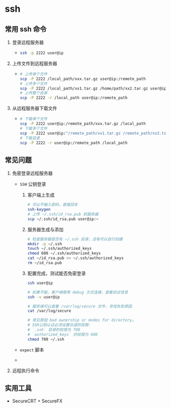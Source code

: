 # ssh

## 常用 ssh 命令

1. 登录远程服务器

   * ```bash
     ssh -p 2222 user@ip
     ```

2. 上传文件到远程服务器

   * ```bash
     # 上传单个文件
     scp -P 2222 /local_path/xxx.tar.gz user@ip:/remote_path
     # 上传多个文件
     scp -P 2222 /local_path/xx1.tar.gz /home/path/xx2.tar.gz user@ip:/remote_path
     # 上传整个目录
     scp -P 2222 -r /local_path user@ip:/remote_path
     ```

3. 从远程服务器下载文件

   * ```bash
     # 下载单个文件
     scp -P 2222 user@ip:/remote_path/xxx.tar.gz /local_path
     # 下载多个文件
     scp -P 2222 user@ip:"/remote_path/xx1.tar.gz /remote_path/xx2.tar.gz" /local_path
     # 下载目录
     scp -P 2222 -r user@ip:/remote_path /local_path
     ```

## 常见问题

1. 免密登录远程服务器

   * `SSH` 公钥登录

     1. 客户端上生成

        ```bash
        # 可以不输入密码，直接回车
        ssh-keygen
        # 上传 ~/.ssh/id_rsa.pub 到服务器
        scp ~/.ssh/id_rsa.pub user@ip:~
        ```

     2. 服务器生成与添加

        ```bash
        # 检查服务器是否有 ~/.ssh 目录，没有可以自行创建
        mkdir -p ~/.ssh
        touch ~/.ssh/authorized_keys
        chmod 600 ~/.ssh/authorized_keys
        cat ~/id_rsa.pub >> ~/.ssh/authorized_keys
        rm ~/id_rsa.pub
        ```

     3. 配置完成，测试能否免密登录

        ```bash
        ssh user@ip
        
        # 如果不能，客户端使用 debug 方式连接，查看验证信息
        ssh -v user@ip
        
        # 服务端可以查看 /var/log/secure 文件，寻找失败原因
        cat /var/log/secure
        
        # 常见原因 bad ownership or modes for directory…
        # SSH公钥认证必须设置合适的权限:
        # `.ssh` 目录的权限为 700
        # `authorized_keys` 的权限为 600
        chmod 700 ~/.ssh
        ```

   * `expect` 脚本
   * 

2. 远程执行命令

## 实用工具

* SecureCRT + SecureFX